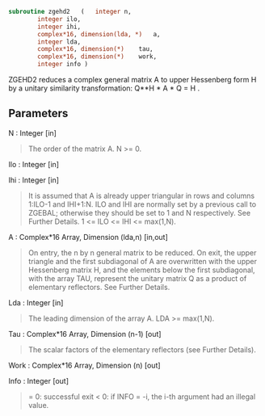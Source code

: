 ```fortran
subroutine zgehd2	(	integer	n,
		integer	ilo,
		integer	ihi,
		complex*16, dimension(lda, *)	a,
		integer	lda,
		complex*16, dimension(*)	tau,
		complex*16, dimension(*)	work,
		integer	info )
```

 ZGEHD2 reduces a complex general matrix A to upper Hessenberg form H
 by a unitary similarity transformation:  Q**H * A * Q = H .

## Parameters
N : Integer [in]
> The order of the matrix A.  N >= 0.

Ilo : Integer [in]

Ihi : Integer [in]
> It is assumed that A is already upper triangular in rows
> and columns 1:ILO-1 and IHI+1:N. ILO and IHI are normally
> set by a previous call to ZGEBAL; otherwise they should be
> set to 1 and N respectively. See Further Details.
> 1 <= ILO <= IHI <= max(1,N).

A : Complex*16 Array, Dimension (lda,n) [in,out]
> On entry, the n by n general matrix to be reduced.
> On exit, the upper triangle and the first subdiagonal of A
> are overwritten with the upper Hessenberg matrix H, and the
> elements below the first subdiagonal, with the array TAU,
> represent the unitary matrix Q as a product of elementary
> reflectors. See Further Details.

Lda : Integer [in]
> The leading dimension of the array A.  LDA >= max(1,N).

Tau : Complex*16 Array, Dimension (n-1) [out]
> The scalar factors of the elementary reflectors (see Further
> Details).

Work : Complex*16 Array, Dimension (n) [out]

Info : Integer [out]
> = 0:  successful exit
> < 0:  if INFO = -i, the i-th argument had an illegal value.

